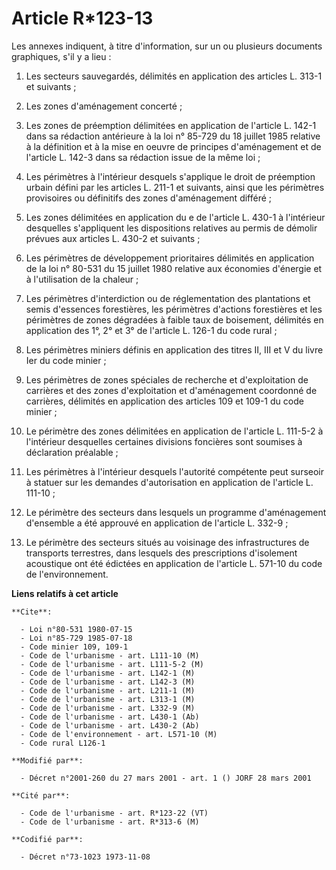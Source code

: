 # Article R*123-13

Les annexes indiquent, à titre d'information, sur un ou plusieurs documents graphiques, s'il y a lieu :

1. Les secteurs sauvegardés, délimités en application des articles L. 313-1 et suivants ;

2. Les zones d'aménagement concerté ;

3. Les zones de préemption délimitées en application de l'article L. 142-1 dans sa rédaction antérieure à la loi n° 85-729 du
18 juillet 1985 relative à la définition et à la mise en oeuvre de principes d'aménagement et de l'article L. 142-3 dans sa
rédaction issue de la même loi ;

4. Les périmètres à l'intérieur desquels s'applique le droit de préemption urbain défini par les articles L. 211-1 et
suivants, ainsi que les périmètres provisoires ou définitifs des zones d'aménagement différé ;

5. Les zones délimitées en application du e de l'article L. 430-1 à l'intérieur desquelles s'appliquent les dispositions
relatives au permis de démolir prévues aux articles L. 430-2 et suivants ;

6. Les périmètres de développement prioritaires délimités en application de la loi n° 80-531 du 15 juillet 1980 relative aux
économies d'énergie et à l'utilisation de la chaleur ;

7. Les périmètres d'interdiction ou de réglementation des plantations et semis d'essences forestières, les périmètres
d'actions forestières et les périmètres de zones dégradées à faible taux de boisement, délimités en application des 1°, 2° et
3° de l'article L. 126-1 du code rural ;

8. Les périmètres miniers définis en application des titres II, III et V du livre Ier du code minier ;

9. Les périmètres de zones spéciales de recherche et d'exploitation de carrières et des zones d'exploitation et d'aménagement
coordonné de carrières, délimités en application des articles 109 et 109-1 du code minier ;

10. Le périmètre des zones délimitées en application de l'article L. 111-5-2 à l'intérieur desquelles certaines divisions
foncières sont soumises à déclaration préalable ;

11. Les périmètres à l'intérieur desquels l'autorité compétente peut surseoir à statuer sur les demandes d'autorisation en
application de l'article L. 111-10 ;

12. Le périmètre des secteurs dans lesquels un programme d'aménagement d'ensemble a été approuvé en application de l'article
L. 332-9 ;

13. Le périmètre des secteurs situés au voisinage des infrastructures de transports terrestres, dans lesquels des
prescriptions d'isolement acoustique ont été édictées en application de l'article L. 571-10 du code de l'environnement.

**Liens relatifs à cet article**

	**Cite**:

	  - Loi n°80-531 1980-07-15
	  - Loi n°85-729 1985-07-18
	  - Code minier 109, 109-1
	  - Code de l'urbanisme - art. L111-10 (M)
	  - Code de l'urbanisme - art. L111-5-2 (M)
	  - Code de l'urbanisme - art. L142-1 (M)
	  - Code de l'urbanisme - art. L142-3 (M)
	  - Code de l'urbanisme - art. L211-1 (M)
	  - Code de l'urbanisme - art. L313-1 (M)
	  - Code de l'urbanisme - art. L332-9 (M)
	  - Code de l'urbanisme - art. L430-1 (Ab)
	  - Code de l'urbanisme - art. L430-2 (Ab)
	  - Code de l'environnement - art. L571-10 (M)
	  - Code rural L126-1

	**Modifié par**:

	  - Décret n°2001-260 du 27 mars 2001 - art. 1 () JORF 28 mars 2001

	**Cité par**:

	  - Code de l'urbanisme - art. R*123-22 (VT)
	  - Code de l'urbanisme - art. R*313-6 (M)

	**Codifié par**:

	  - Décret n°73-1023 1973-11-08

